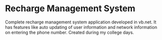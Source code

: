 # Recharge Management System

Complete recharge management system application developed in vb.net. It has features like auto updating of user information and network information on entering the phone number. Created during my college days.
